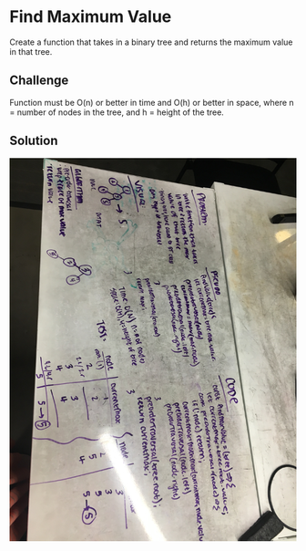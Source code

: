 # Find Maximum Value

Create a function that takes in a binary tree and returns the maximum value in that tree.

## Challenge

Function must be O(n) or better in time and O(h) or better in space, where n = number of nodes in the tree, and h = height of the tree.

## Solution
![whiteboard solution](assets/find-maximum-value.jpg)

